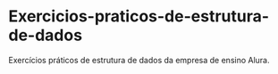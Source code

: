 # Exercicios-praticos-de-estrutura-de-dados
Exercícios práticos de estrutura de dados da empresa de ensino Alura.
